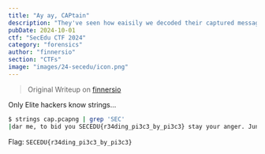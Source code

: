 ```yaml
---
title: "Ay ay, CAPtain"
description: "They've seen how eaisily we decoded their captured message in week 1, and now they've turned up the heat with some random data. Find what they're sending over our network."
pubDate: 2024-10-01
ctf: "SecEdu CTF 2024"
category: "forensics"
author: "finnersio"
section: "CTFs"
image: "images/24-secedu/icon.png"
---
```


> Original Writeup on [finnersio](https://finnersio.pages.dev/secedu-wk3#ay-ay-captain)

Only Elite hackers know strings...

```bash
$ strings cap.pcapng | grep 'SEC'
|dar me, to bid you SECEDU{r34ding_pi3c3_by_pi3c3} stay your anger. Juno has sent me, who cares for both of you alike. Cease, then, this brawling, and do not draw your sword; rail at him if you will, and your railing will not be vain, for I tell you- and it shall surely be- that you shall hereafter receive gifts three times as splendid by reason of this present insult. Hold, therefore, and obey."
```

Flag: `SECEDU{r34ding_pi3c3_by_pi3c3}`